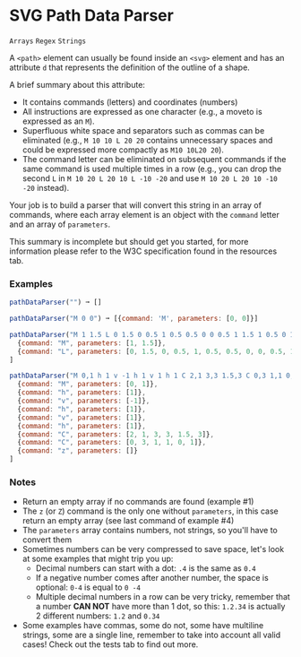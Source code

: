 # SVG Path Data Parser

`Arrays` `Regex` `Strings`

A `<path>` element can usually be found inside an `<svg>` element and has an attribute `d` that represents the definition of the outline of a shape.

A brief summary about this attribute:

- It contains commands (letters) and coordinates (numbers)
- All instructions are expressed as one character (e.g., a moveto is expressed as an `M`).
- Superfluous white space and separators such as commas can be eliminated (e.g., `M 10 10 L 20 20` contains unnecessary spaces and could be expressed more compactly as `M10 10L20 20`).
- The command letter can be eliminated on subsequent commands if the same command is used multiple times in a row (e.g., you can drop the second `L` in `M 10 20 L 20 10 L -10 -20` and use `M 10 20 L 20 10 -10 -20` instead).

Your job is to build a parser that will convert this string in an array of commands, where each array element is an object with the `command` letter and an array of `parameters`.

This summary is incomplete but should get you started, for more information please refer to the W3C specification found in the resources tab.

### Examples

```js
pathDataParser("") ➞ []

pathDataParser("M 0 0") ➞ [{command: 'M', parameters: [0, 0]}]

pathDataParser("M 1 1.5 L 0 1.5 0 0.5 1 0.5 0.5 0 0 0.5 1 1.5 1 0.5 0 1.5" ➞ [
  {command: "M", parameters: [1, 1.5]},
  {command: "L", parameters: [0, 1.5, 0, 0.5, 1, 0.5, 0.5, 0, 0, 0.5, 1, 1.5, 1, 0.5, 0, 1.5]}
]

pathDataParser("M 0,1 h 1 v -1 h 1 v 1 h 1 C 2,1 3,3 1.5,3 C 0,3 1,1 0,1 z" ➞ [
  {command: "M", parameters: [0, 1]},
  {command: "h", parameters: [1]},
  {command: "v", parameters: [-1]},
  {command: "h", parameters: [1]},
  {command: "v", parameters: [1]},
  {command: "h", parameters: [1]},
  {command: "C", parameters: [2, 1, 3, 3, 1.5, 3]},
  {command: "C", parameters: [0, 3, 1, 1, 0, 1]},
  {command: "z", parameters: []}
]
```

### Notes

- Return an empty array if no commands are found (example #1)
- The `z` (or `Z`) command is the only one without `parameters`, in this case return an empty array (see last command of example #4)
- The `parameters` array contains numbers, not strings, so you'll have to convert them
- Sometimes numbers can be very compressed to save space, let's look at some examples that might trip you up:
  - Decimal numbers can start with a dot: `.4` is the same as `0.4`
  - If a negative number comes after another number, the space is optional: `0-4` is equal to `0 -4`
  - Multiple decimal numbers in a row can be very tricky, remember that a number **CAN NOT** have more than 1 dot, so this: `1.2.34` is actually 2 different numbers: `1.2` and `0.34`
- Some examples have commas, some do not, some have multiline strings, some are a single line, remember to take into account all valid cases! Check out the tests tab to find out more.
